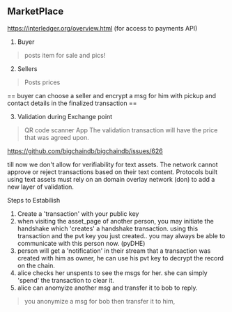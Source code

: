 MarketPlace 
------------------
https://interledger.org/overview.html
(for access to payments API)

1. Buyer

> posts item for sale and pics!

2. Sellers

> Posts prices 

== buyer can choose a seller and 
    encrypt a msg for him with pickup and contact details in the finalized transaction ==

3. Validation during Exchange point

> QR code scanner App
> The validation transaction will have the price that was agreed upon.

https://github.com/bigchaindb/bigchaindb/issues/626

till now we don't allow for verifiability for text assets. 
The network cannot approve or reject transactions based on their text content. 
Protocols built using text assets must rely on an domain overlay network (don) to add a new layer of validation.

Steps to Estabilish 
1. Create a 'transaction' with your public key 
2. when visiting the asset_page of another person, you may initiate the handshake which 'creates' a handshake transaction. using this transaction and the pvt key you just created.. you may always be able to communicate with this person now. (pyDHE)
3. person will get a 'notification' in their stream that a transaction was created with him as owner, he can use his pvt key to decrypt the record on the chain.
4. alice checks her unspents to see the msgs for her. she can simply 'spend' the transaction to clear it.
5. alice can anomyize another msg and transfer it to bob to reply. 

> you anonymize a msg for bob then transfer it to him,